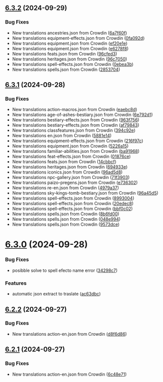 ## [6.3.2](https://github.com/allnnde/pf2e-esp-translation/compare/v6.3.1...v6.3.2) (2024-09-29)


### Bug Fixes

* New translations ancestries.json from Crowdin ([6a7f60f](https://github.com/allnnde/pf2e-esp-translation/commit/6a7f60fb2589f8b94c4377a7e29941e4c93c9a50))
* New translations equipment-effects.json from Crowdin ([0fa092d](https://github.com/allnnde/pf2e-esp-translation/commit/0fa092dc70e1475640f6de6e27cb1bc0bf91157e))
* New translations equipment.json from Crowdin ([ef20e1e](https://github.com/allnnde/pf2e-esp-translation/commit/ef20e1e36182ae7b6a445659c7791434b5fed53c))
* New translations equipment.json from Crowdin ([e6278f8](https://github.com/allnnde/pf2e-esp-translation/commit/e6278f8b617517cf8bc9ab17b722bc202ec08b16))
* New translations feats.json from Crowdin ([96cfed3](https://github.com/allnnde/pf2e-esp-translation/commit/96cfed3680ba4421f6009f2054ca2ef46d0eac5c))
* New translations heritages.json from Crowdin ([96c7050](https://github.com/allnnde/pf2e-esp-translation/commit/96c7050b394ffd8c7f361424daf7f3884cf5f354))
* New translations spell-effects.json from Crowdin ([0ebea3b](https://github.com/allnnde/pf2e-esp-translation/commit/0ebea3b4e62e71a6574fdf923190a50c11c5cf0d))
* New translations spells.json from Crowdin ([2853704](https://github.com/allnnde/pf2e-esp-translation/commit/2853704735f847206e123a679332b30de884d832))



## [6.3.1](https://github.com/allnnde/pf2e-esp-translation/compare/v6.3.0...v6.3.1) (2024-09-28)


### Bug Fixes

* New translations action-macros.json from Crowdin ([eaebc8d](https://github.com/allnnde/pf2e-esp-translation/commit/eaebc8dd0808b51c289d5409dece9653c106e2aa))
* New translations age-of-ashes-bestiary.json from Crowdin ([6e792d1](https://github.com/allnnde/pf2e-esp-translation/commit/6e792d115f9091c17c49fce47bed9606fc660539))
* New translations bestiary-effects.json from Crowdin ([963f756](https://github.com/allnnde/pf2e-esp-translation/commit/963f756c5f8fa05a11521f7743495b9f3e5f3556))
* New translations bestiary-effects.json from Crowdin ([af79843](https://github.com/allnnde/pf2e-esp-translation/commit/af79843b4b725da6c42e2d7377828ea8105bbad3))
* New translations classfeatures.json from Crowdin ([394c92e](https://github.com/allnnde/pf2e-esp-translation/commit/394c92ee448f8ce182631f362713d74257336ea1))
* New translations en.json from Crowdin ([5881e14](https://github.com/allnnde/pf2e-esp-translation/commit/5881e146dcc050726effb74d685c5484d6ffd486))
* New translations equipment-effects.json from Crowdin ([216f97c](https://github.com/allnnde/pf2e-esp-translation/commit/216f97c25482878a5ce9c75c31bbb56cb12af6dc))
* New translations equipment.json from Crowdin ([5226a15](https://github.com/allnnde/pf2e-esp-translation/commit/5226a1519629e3a72b580b68843ac2bd29d2a5e6))
* New translations familiar-abilities.json from Crowdin ([ba91968](https://github.com/allnnde/pf2e-esp-translation/commit/ba9196806ee7078b8967e6cc769c6cd8eef4ade1))
* New translations feat-effects.json from Crowdin ([01876ce](https://github.com/allnnde/pf2e-esp-translation/commit/01876ce9cd14be38b5c549914e6c2729e42eabf6))
* New translations feats.json from Crowdin ([14cbbcf](https://github.com/allnnde/pf2e-esp-translation/commit/14cbbcf4e872bebd2dfd04a6834713e47b9801da))
* New translations heritages.json from Crowdin ([694933e](https://github.com/allnnde/pf2e-esp-translation/commit/694933e6e280e76e70094d2eb5c42557f8f27a38))
* New translations iconics.json from Crowdin ([96ad5d8](https://github.com/allnnde/pf2e-esp-translation/commit/96ad5d8262de72acc2a54b697206f4e7b4f4e539))
* New translations npc-gallery.json from Crowdin ([71f3903](https://github.com/allnnde/pf2e-esp-translation/commit/71f3903dd1e3e61e01a6b4d3fb49c41b62c4144b))
* New translations paizo-pregens.json from Crowdin ([e736302](https://github.com/allnnde/pf2e-esp-translation/commit/e7363022566267262169152132ff22bd3162b824))
* New translations re-en.json from Crowdin ([4979a37](https://github.com/allnnde/pf2e-esp-translation/commit/4979a370ba0de868b6000d32e9bf66ae63b54b40))
* New translations sky-kings-tomb-bestiary.json from Crowdin ([96a45d5](https://github.com/allnnde/pf2e-esp-translation/commit/96a45d5a4b940ba816673973a2bb70dfb958c41c))
* New translations spell-effects.json from Crowdin ([8993004](https://github.com/allnnde/pf2e-esp-translation/commit/899300420abdd054719bf86f499d7da5e9506b5b))
* New translations spell-effects.json from Crowdin ([20edec8](https://github.com/allnnde/pf2e-esp-translation/commit/20edec8793827750322f14688acd65afca7611b1))
* New translations spell-effects.json from Crowdin ([bbf0c02](https://github.com/allnnde/pf2e-esp-translation/commit/bbf0c0214dbf406627037d437dfc9065e3164d2a))
* New translations spells.json from Crowdin ([8b6fd00](https://github.com/allnnde/pf2e-esp-translation/commit/8b6fd00a69f896028f57ddd5981ad569c8e2add1))
* New translations spells.json from Crowdin ([048e994](https://github.com/allnnde/pf2e-esp-translation/commit/048e9949930ff49568c42fa084622d0fa01221ce))
* New translations spells.json from Crowdin ([9573dce](https://github.com/allnnde/pf2e-esp-translation/commit/9573dce9d74e16655e0653cec11e714192a992e4))



# [6.3.0](https://github.com/allnnde/pf2e-esp-translation/compare/v6.2.2...v6.3.0) (2024-09-28)


### Bug Fixes

* posibble solve to spell efecto name error ([34298c7](https://github.com/allnnde/pf2e-esp-translation/commit/34298c71bd4c449acab32b227b47ca6c09a2786d))


### Features

* automatic json extract to traslate ([ac63dbc](https://github.com/allnnde/pf2e-esp-translation/commit/ac63dbccb1a86279bd4f97ebffd7846f29f49d89))



## [6.2.2](https://github.com/allnnde/pf2e-esp-translation/compare/v6.2.1...v6.2.2) (2024-09-27)


### Bug Fixes

* New translations action-en.json from Crowdin ([d8f6d86](https://github.com/allnnde/pf2e-esp-translation/commit/d8f6d861d102b71602430324d852adcc1036eb02))



## [6.2.1](https://github.com/allnnde/pf2e-esp-translation/compare/v6.2.0...v6.2.1) (2024-09-27)


### Bug Fixes

* New translations action-en.json from Crowdin ([6c48e71](https://github.com/allnnde/pf2e-esp-translation/commit/6c48e7122a7948262127c50a5b1139b07c3f539d))



